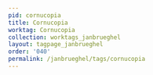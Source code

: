 ```yaml
---
pid: cornucopia
title: Cornucopia
worktag: Cornucopia
collection: worktags_janbrueghel
layout: tagpage_janbrueghel
order: '040'
permalink: /janbrueghel/tags/cornucopia
---
```

